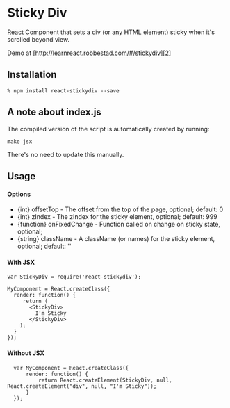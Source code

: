 # Sticky Div

[React][1] Component that sets a div (or any HTML element) sticky when it's scrolled beyond view.

Demo at [http://learnreact.robbestad.com/#/stickydiv][2]

## Installation

    % npm install react-stickydiv --save

## A note about index.js

The compiled version of the script is automatically created by running:

    make jsx

There's no need to update this manually.

## Usage

#### Options 
 * {int} offsetTop - The offset from the top of the page, optional; default: 0 
 * {int} zIndex - The zIndex for the sticky element, optional; default: 999 
 * {function} onFixedChange - Function called on change on sticky state, optional;
 * {string} className - A className (or names) for the sticky element, optional; default: ''
 
#### With JSX

    var StickyDiv = require('react-stickydiv');

    MyComponent = React.createClass({
      render: function() {
         return (
           <StickyDiv>
           	 I'm Sticky
           </StickyDiv>
        );
      }
    });

#### Without JSX

      var MyComponent = React.createClass({
          render: function() {
              return React.createElement(StickyDiv, null, React.createElement("div", null, "I'm Sticky"));
          }
      });

[1]: https://facebook.github.io/react
[2]: http://learnreact.robbestad.com/#/stickydiv
[3]: https://github.com/svenanders/react-stickydiv/issues/1
[4]: https://gist.github.com/z5h/d95304d8d8e1fb6d0619
